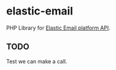 # elastic-email
PHP Library for [Elastic Email platform API](http://api.elasticemail.com/public/help).

## TODO
Test we can make a call.
